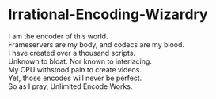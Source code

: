 # Irrational-Encoding-Wizardry

I am the encoder of this world.\
Frameservers are my body, and codecs are my blood.\
I have created over a thousand scripts.\
Unknown to bloat. Nor known to interlacing.\
My CPU withstood pain to create videos.\
Yet, those encodes will never be perfect.\
So as I pray, Unlimited Encode Works.
